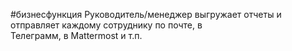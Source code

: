 #бизнесфункция 
Руководитель/менеджер выгружает отчеты и отправляет каждому сотруднику по почте, в  
Телеграмм, в Mattermost и т.п.